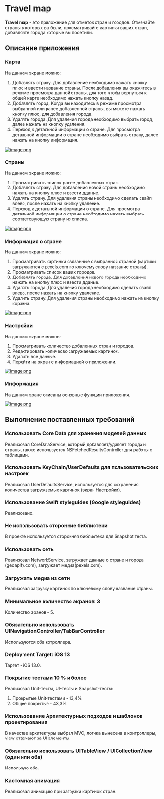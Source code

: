 # Travel map

**Travel map** - это приложение для отметок стран и городов. Отмечайте страны в которых вы были, просматривайте картинки ваших стран, добавляйте города которые вы посетили.

## Описание приложения
### Карта
На данном экране можно:
1. Добавлять страну. Для добавление необходимо нажать кнопку плюс и ввести название страны. После добавления вы окажитесь в режиме просмотра данной страны, для того чтобы вернуться к общей карте необходимо нажать кнопку назад.
2. Добавлять город. Когда вы находитесь в режиме просмотра выбранной или ранее добавленной страны, вы можете нажать кнопку плюс, для добавления города.
3. Удалять города. Для удаления города необходимо выбрать город, далее нажать на кнопку удаления.
4. Переход к детальной информации о стране. Для просмотра детальной информации о стране необходимо выбрать страну, далее нажать на кнопку информация.

[![image.png](https://i.postimg.cc/V6s424t7/image.png)](https://postimg.cc/XZhwCfQF)

### Страны
На данном экране можно:
1. Просматривать список ранее добавленных стран.
2. Добавлять страну. Для добавления новой страны необходимо нажать на кнопку плюс и ввести дданые.
3. Удалять страну. Для удаления страны необходимо сделать свайп влево, после нажать на кнопку удаление.
4. Переход к детальной информации о стране. Для просмотра детальной информации о стране необходимо нажать выбрать соответсвующую страну из списка.

[![image.png](https://i.postimg.cc/d3Tmrfdx/image.png)](https://postimg.cc/jnt7rZMH)

### Информация о стране
На данном экране можно:
1. Просматривать картинки связанные с выбранной страной (картики загружаются с pexels.com по ключему слову название страны).
2. Просматривать список ваших городов.
3. Добавлять города. Для добавления нового города необходимо нажать на кнопку плюс и ввести дданые.
4. Удалять города. Для удаления города необходимо сделать свайп влево, после нажать на кнопку удаление.
5. Удалить страну. Для удаления страны необходимо нажать на кнопку корзина.

[![image.png](https://i.postimg.cc/Cx4CGkBS/image.png)](https://postimg.cc/w17sHtQG)

### Настройки
На данном экране можно:
1. Просматривать количество добаленных стран и городов.
2. Редактировать количесво загружаемых картинок.
3. Удалить все данные.
4. Перейти на экран с информацией о приложении.

[![image.png](https://i.postimg.cc/X7mkNnM6/image.png)](https://postimg.cc/ykhZv4YL)

### Информация
На данном эране описаны основные функции приложения.

[![image.png](https://i.postimg.cc/bNgf4V4n/image.png)](https://postimg.cc/qzNF3wJB)

## Выполнение поставленных требований
### Использовать Core Data для хранения моделей данных
Реализовал CoreDataService, который добавляет/удаляет города и страны, также используется NSFetchedResultsController для работы с таблицами.

### Использовать KeyChain/UserDefaults для пользовательских настроек
Реализовал UserDefaultsService, используется для сохранения количества загружаемых картинок (экран Настройки).

### Использование Swift styleguides (Google styleguides)
Реализовано.

### Не использовать сторонние библиотеки
В проекте используется сторонняя библиотека для Snapshot теста.

### Использовать сеть 
Реализовал NetworkService, загружает данные о стране и города (geoapify.com), загружает медиа(pexels.com).

### Загружать медиа из сети
Реализовал загрузку картинок по ключевому слову название страны.

### Минимальное количество экранов: 3
Количество эранов - 5.

### Обязательно использовать UINavigationController/TabBarController
Используются оба котроллера.

### Deployment Target: iOS 13
Таргет - iOS 13.0.

### Покрытие тестами 10 % и более
Реализовал Unit-тесты, UI-тесты и Snapshot-тесты:
1. Прокрытые Unit-тестами - 13,4%
2. Общее покрытые - 43,3%

### Использование Архитектурных подходов и шаблонов проектирования
В качестве архитектуры выбрал MVC, логика вынесена в контроллеры, view отвечают за UI элементы.

### Обязательно использовать UITableView / UICollectionView (один или оба)
Использую оба.

### Кастомная анимация
Реализовал анимацию при загрузки картинок стран.
